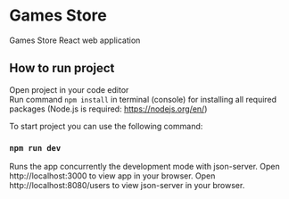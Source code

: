 # Games Store

Games Store
React web application

## How to run project
Open project in your code editor <br />
Run command ```npm install``` in terminal (console) for installing all required packages (Node.js is required: https://nodejs.org/en/)

To start project you can use the following command:
### `npm run dev`
Runs the app concurrently the development mode with json-server.
Open http://localhost:3000 to view app in your browser. Open http://localhost:8080/users to view json-server in your browser.
